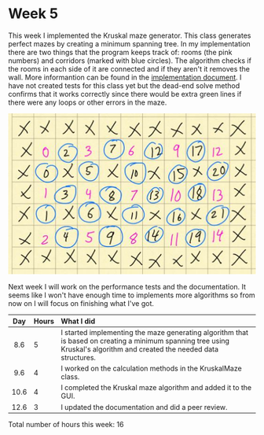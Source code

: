 # Week 5

This week I implemented the Kruskal maze generator. This class generates perfect mazes by creating a minimum spanning tree. In my implementation there are two things that the program keeps track of: rooms (the pink numbers) and corridors (marked with blue circles). The algorithm checks if the rooms in each side of it are connected and if they aren't it removes the wall. More informantion can be found in the [implementation document](https://github.com/H4m5t3r/Comparison-of-maze-solving-algorithms/blob/master/Documentation/Implementation%20document.md#implementation-document). I have not created tests for this class yet but the dead-end solve method confirms that it works correctly since there would be extra green lines if there were any loops or other errors in the maze.

![Kruskal implementation](https://raw.githubusercontent.com/H4m5t3r/Comparison-of-maze-solving-algorithms/master/Documentation/Pictures/Kruskal%20example.jpg)

Next week I will work on the performance tests and the documentation. It seems like I won't have enough time to implements more algorithms so from now on I will focus on finishing what I've got.

| Day | Hours | What I did  |
| :----:|:-----| :-----|
|8.6|5| I started implementing the maze generating algorithm that is based on creating a minimum spanning tree using Kruskal's algorithm and created the needed data structures. |
|9.6|4| I worked on the calculation methods in the KruskalMaze class. |
|10.6|4| I completed the Kruskal maze algorithm and added it to the GUI. |
|12.6|3| I updated the documentation and did a peer review. |

Total number of hours this week: 16
